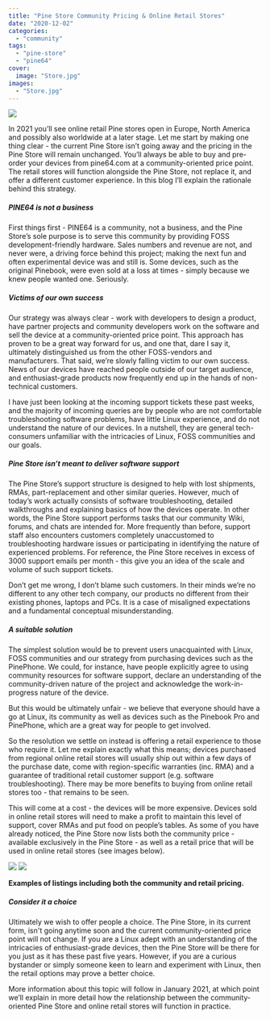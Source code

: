 ```yaml
---
title: "Pine Store Community Pricing & Online Retail Stores"
date: "2020-12-02"
categories: 
  - "community"
tags: 
  - "pine-store"
  - "pine64"
cover: 
  image: "Store.jpg"
images:
  - "Store.jpg"
---
```


![](/blog/images/Store.jpg)

In 2021 you’ll see online retail Pine stores open in Europe, North America and possibly also worldwide at a later stage. Let me start by making one thing clear - the current Pine Store isn’t going away and the pricing in the Pine Store will remain unchanged. You’ll always be able to buy and pre-order your devices from pine64.com at a community-oriented price point. The retail stores will function alongside the Pine Store, not replace it, and offer a different customer experience. In this blog I’ll explain the rationale behind this strategy.  

##### PINE64 is not a business 

First things first - PINE64 is a community, not a business, and the Pine Store’s sole purpose is to serve this community by providing FOSS development-friendly hardware. Sales numbers and revenue are not, and never were, a driving force behind this project; making the next fun and often experimental device was and still is. Some devices, such as the original Pinebook, were even sold at a loss at times - simply because we knew people wanted one. Seriously.

##### Victims of our own success

Our strategy was always clear - work with developers to design a product, have partner projects and community developers work on the software and sell the device at a community-oriented price point. This approach has proven to be a great way forward for us, and one that, dare I say it, ultimately distinguished us from the other FOSS-vendors and manufacturers. That said, we’re slowly falling victim to our own success. News of our devices have reached people outside of our target audience, and enthusiast-grade products now frequently end up in the hands of non-technical customers. 

I have just been looking at the incoming support tickets these past weeks, and the majority of incoming queries are by people who are not comfortable troubleshooting software problems, have little Linux experience, and do not understand the nature of our devices. In a nutshell, they are general tech-consumers unfamiliar with the intricacies of Linux, FOSS communities and our goals.

##### Pine Store isn’t meant to deliver software support

The Pine Store’s support structure is designed to help with lost shipments, RMAs, part-replacement and other similar queries. However, much of today’s work actually consists of software troubleshooting, detailed walkthroughs and explaining basics of how the devices operate. In other words, the Pine Store support performs tasks that our community Wiki, forums, and chats are intended for. More frequently than before, support staff also encounters customers completely unaccustomed to troubleshooting hardware issues or participating in identifying the nature of experienced problems. For reference, the Pine Store receives in excess of 3000 support emails per month - this give you an idea of the scale and volume of such support tickets. 

Don’t get me wrong, I don’t blame such customers. In their minds we’re no different to any other tech company, our products no different from their existing phones, laptops and PCs. It is a case of misaligned expectations and a fundamental conceptual misunderstanding.

##### A suitable solution  

The simplest solution would be to prevent users unacquainted with Linux, FOSS communities and our strategy from purchasing devices such as the PinePhone. We could, for instance, have people explicitly agree to using community resources for software support, declare an understanding of the community-driven nature of the project and acknowledge the work-in-progress nature of the device.

But this would be ultimately unfair - we believe that everyone should have a go at Linux, its community as well as devices such as the Pinebook Pro and PinePhone, which are a great way for people to get involved. 

So the resolution we settle on instead is offering a retail experience to those who require it. Let me explain exactly what this means; devices purchased from regional online retail stores will usually ship out within a few days of the purchase date, come with region-specific warranties (inc. RMA) and a guarantee of traditional retail customer support (e.g. software troubleshooting). There may be more benefits to buying from online retail stores too - that remains to be seen. 

This will come at a cost - the devices will be more expensive. Devices sold in online retail stores will need to make a profit to maintain this level of support, cover RMAs and put food on people’s tables. As some of you have already noticed, the Pine Store now lists both the community price - available exclusively in the Pine Store - as well as a retail price that will be used in online retail stores (see images below). 

![](/blog/images/comvretail2-1024x666.jpg) ![](/blog/images/comvretail1-1024x711.jpg)

**Examples of listings including both the community and retail pricing.**

##### Consider it a choice

Ultimately we wish to offer people a choice. The Pine Store, in its current form, isn't going anytime soon and the current community-oriented price point will not change. If you are a Linux adept with an understanding of the intricacies of enthusiast-grade devices, then the Pine Store will be there for you just as it has these past five years. However, if you are a curious bystander or simply someone keen to learn and experiment with Linux, then the retail options may prove a better choice. 

More information about this topic will follow in January 2021, at which point we’ll explain in more detail how the relationship between the community-oriented Pine Store and online retail stores will function in practice.
